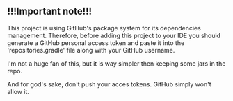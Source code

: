 ## !!!Important note!!!

This project is using GitHub's package system for its dependencies management. Therefore, before adding this project to your IDE you should generate a GitHub personal access token and paste it into the 'repositories.gradle' file along with your GitHub username.

I'm not a huge fan of this, but it is way simpler then keeping some jars in the repo.

And for god's sake, don't push your acces tokens. GitHub simply won't allow it.
